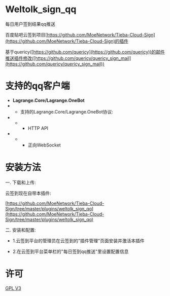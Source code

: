 # Weltolk_sign_qq

每日用户签到结果qq推送

百度贴吧云签到项目[https://github.com/MoeNetwork/Tieba-Cloud-Sign](https://github.com/MoeNetwork/Tieba-Cloud-Sign)的插件

基于quericy([https://github.com/quericy](https://github.com/quericy))的邮件推送插件修改([https://github.com/quericy/quericy_sign_mail](https://github.com/quericy/quericy_sign_mail))

支持的qq客户端
===

- **Lagrange.Core/Lagrange.OneBot**
-
    - 支持的Lagrange.Core/Lagrange.OneBot协议:
-
    -
        - HTTP API
-
    -
        - 正向WebSocket

安装方法
===

一. 下载和上传:

云签到现在自带本插件: 

[https://github.com/MoeNetwork/Tieba-Cloud-Sign/tree/master/plugins/weltolk_sign_qq](https://github.com/MoeNetwork/Tieba-Cloud-Sign/tree/master/plugins/weltolk_sign_qq)

[//]: # (- 通过git:)

[//]: # (-)

[//]: # (    - 在云签到站点的/plugins/目录下git clone本项目)

[//]: # (- 通过下载整个项目的压缩包)

[//]: # (-)

[//]: # (    - 1.下载整个项目的压缩包)

[//]: # (-)

[//]: # (    - 2.通过云签到平台"插件管理"页面的上传功能上传或手动上传本项目压缩包到云签到站点的/plugins/目录下)

[//]: # (-)

[//]: # (    - 3.解压压缩包)

[//]: # (- 正确的目录情况: 云签到站点/plugins/weltolk_sign_qq/*.php)

二. 安装和配置:

- 1.云签到平台的管理员在云签到的"插件管理"页面安装并激活本插件

- 2.在云签到平台菜单栏的"每日签到qq推送"里设置配置信息

许可
===
[GPL V3](https://github.com/weltolk/weltolk_sign_qq/blob/master/LICENSE)
